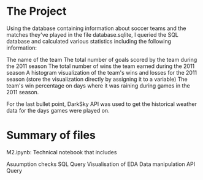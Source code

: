 # The Project

Using the database containing information about soccer teams and the matches they've played in the file database.sqlite, I queried the SQL database and calculated various statistics including the following information:

The name of the team
The total number of goals scored by the team during the 2011 season
The total number of wins the team earned during the 2011 season
A histogram visualization of the team's wins and losses for the 2011 season (store the visualization directly by assigning it to a variable)
The team's win percentage on days where it was raining during games in the 2011 season.

For the last bullet point, DarkSky API was used to get the historical weather data for the days games were played on.

# Summary of files
M2.ipynb: Technical notebook that includes

Asuumption checks
SQL Query 
Visualisation of EDA
Data manipulation
API Query
